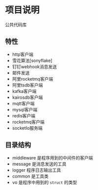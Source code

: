 # 项目说明
公共代码库
## 特性
* http客户端
* 雪花算法[sonyflake]
* 钉钉webhook消息发送
* 邮件发送
* 阿里rocketmq客户端
* 阿里tsdb客户端
* kafka客户端
* kairosdb客户端
* mqtt客户端
* mysql客户端
* redis客户端
* rocketmq客户端
* socketIo服务端
## 目录结构
- middleware 是程序用到的中间件的客户端
- message  是消息发送的工具
- logger 程序日志输出工具
- common 是工具类
- vo  是程序中用到的 `struct` 的类型

